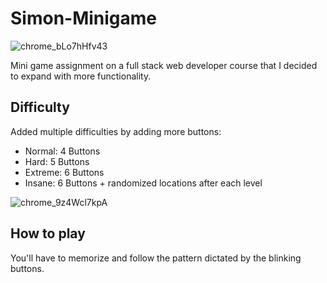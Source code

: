 # Simon-Minigame

![chrome_bLo7hHfv43](https://user-images.githubusercontent.com/41105999/216519733-9d4c2671-3929-4dd0-a804-233f13dcf4e5.png)


Mini game assignment on a full stack web developer course that I decided to expand with more functionality.


## Difficulty


Added multiple difficulties by adding more buttons:

- Normal: 4 Buttons
- Hard: 5 Buttons
- Extreme: 6 Buttons
- Insane: 6 Buttons + randomized locations after each level

![chrome_9z4Wcl7kpA](https://user-images.githubusercontent.com/41105999/216519862-816b1dd3-fed9-4d50-881d-1315224f46cb.png)

## How to play

You'll have to memorize and follow the pattern dictated by the blinking buttons. 
